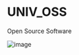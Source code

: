 # UNIV_OSS
Open Source Software

![image](https://github.com/user-attachments/assets/0c1ea25f-b2ae-4886-bffe-1e6edefee5d4)
